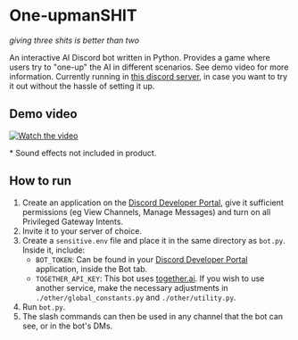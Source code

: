 # One-upmanSHIT
_giving three shits is better than two_

An interactive AI Discord bot written in Python. Provides a game where users try to "one-up" the AI in different scenarios. See demo video for more information.
Currently running in [this discord server](https://discord.gg/qNfCMBgCCW), in case you want to try it out without the hassle of setting it up.

## Demo video
[![Watch the video](https://img.youtube.com/vi/bQcXch3zvlo/default.jpg)](https://youtu.be/bQcXch3zvlo)

\* Sound effects not included in product.

## How to run
1. Create an application on the [Discord Developer Portal](https://discord.com/developers/applications), give it sufficient permissions (eg View Channels, Manage Messages) and turn on all Privileged Gateway Intents.
2. Invite it to your server of choice.
3. Create a `sensitive.env` file and place it in the same directory as `bot.py`. Inside it, include:
   - `BOT_TOKEN`: Can be found in your [Discord Developer Portal](https://discord.com/developers/applications) application, inside the Bot tab.
   - `TOGETHER_API_KEY`: This bot uses [together.ai](https://api.together.ai/). If you wish to use another service, make the necessary adjustments in `./other/global_constants.py` and `./other/utility.py`.
4. Run `bot.py`.
5. The slash commands can then be used in any channel that the bot can see, or in the bot's DMs.
